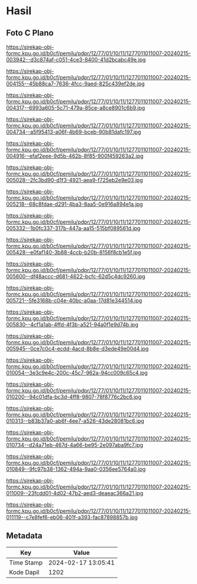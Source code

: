 # Hasil

## Foto C Plano

https://sirekap-obj-formc.kpu.go.id/b0cf/pemilu/pdpr/12/77/01/10/11/1277011011007-20240215-003942--d3c874af-c051-4ce3-8400-41d2bcabc49e.jpg

https://sirekap-obj-formc.kpu.go.id/b0cf/pemilu/pdpr/12/77/01/10/11/1277011011007-20240215-004155--45b88ca7-7636-4fcc-9aed-825c439ef2de.jpg

https://sirekap-obj-formc.kpu.go.id/b0cf/pemilu/pdpr/12/77/01/10/11/1277011011007-20240215-004317--6993a605-5c71-479a-85ce-a8ce8901c6b9.jpg

https://sirekap-obj-formc.kpu.go.id/b0cf/pemilu/pdpr/12/77/01/10/11/1277011011007-20240215-004734--a5f95413-a06f-4b69-bceb-90b81dafc197.jpg

https://sirekap-obj-formc.kpu.go.id/b0cf/pemilu/pdpr/12/77/01/10/11/1277011011007-20240215-004916--efaf2eee-9d5b-462b-8f85-900f459263a2.jpg

https://sirekap-obj-formc.kpu.go.id/b0cf/pemilu/pdpr/12/77/01/10/11/1277011011007-20240215-005028--2fc3bd90-d1f3-4921-aea9-f725eb2e9e03.jpg

https://sirekap-obj-formc.kpu.go.id/b0cf/pemilu/pdpr/12/77/01/10/11/1277011011007-20240215-005218--68c8fdae-d291-4ba3-8aa5-0e916a894e1a.jpg

https://sirekap-obj-formc.kpu.go.id/b0cf/pemilu/pdpr/12/77/01/10/11/1277011011007-20240215-005332--1b0fc337-317b-447a-aa15-515bf089561d.jpg

https://sirekap-obj-formc.kpu.go.id/b0cf/pemilu/pdpr/12/77/01/10/11/1277011011007-20240215-005428--e0faf140-3b88-4ccb-b20b-8156f8cb1e5f.jpg

https://sirekap-obj-formc.kpu.go.id/b0cf/pemilu/pdpr/12/77/01/10/11/1277011011007-20240215-005600--df48accc-d681-4622-bcfc-62d5c4dc9260.jpg

https://sirekap-obj-formc.kpu.go.id/b0cf/pemilu/pdpr/12/77/01/10/11/1277011011007-20240215-005721--5fe3168b-c04e-40bc-a0aa-17d81e344514.jpg

https://sirekap-obj-formc.kpu.go.id/b0cf/pemilu/pdpr/12/77/01/10/11/1277011011007-20240215-005830--4cf1a1ab-4ffd-4f3b-a521-94a0f1e9d74b.jpg

https://sirekap-obj-formc.kpu.go.id/b0cf/pemilu/pdpr/12/77/01/10/11/1277011011007-20240215-005945--0ce7c0c4-ecdd-4acd-8b8e-d3ede49e00d4.jpg

https://sirekap-obj-formc.kpu.go.id/b0cf/pemilu/pdpr/12/77/01/10/11/1277011011007-20240215-010054--3e3c9e4c-200c-45c7-962a-94cc009c65c4.jpg

https://sirekap-obj-formc.kpu.go.id/b0cf/pemilu/pdpr/12/77/01/10/11/1277011011007-20240215-010200--94c01dfa-bc3d-4ff8-9807-78f8776c2bc6.jpg

https://sirekap-obj-formc.kpu.go.id/b0cf/pemilu/pdpr/12/77/01/10/11/1277011011007-20240215-010313--b83b37a0-ab6f-4ee7-a526-43de28081bc6.jpg

https://sirekap-obj-formc.kpu.go.id/b0cf/pemilu/pdpr/12/77/01/10/11/1277011011007-20240215-010734--d24a71eb-467d-4a66-be95-2e097aba9fc7.jpg

https://sirekap-obj-formc.kpu.go.id/b0cf/pemilu/pdpr/12/77/01/10/11/1277011011007-20240215-010849--9fc97b38-1362-494a-9aa0-0356ee5764a0.jpg

https://sirekap-obj-formc.kpu.go.id/b0cf/pemilu/pdpr/12/77/01/10/11/1277011011007-20240215-011009--23fcdd01-4d02-47b2-aed3-deaeac366a21.jpg

https://sirekap-obj-formc.kpu.go.id/b0cf/pemilu/pdpr/12/77/01/10/11/1277011011007-20240215-011119--c7e8fef6-eb06-401f-a393-fac87898857b.jpg


## Metadata

| Key        | Value               |
| ---------- | ------------------- |
| Time Stamp | 2024-02-17 13:05:41 |
| Kode Dapil | 1202                |



